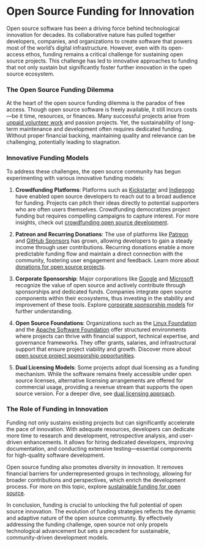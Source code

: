 # Open Source Funding for Innovation

Open source software has been a driving force behind technological innovation for decades. Its collaborative nature has pulled together developers, companies, and organizations to create software that powers most of the world’s digital infrastructure. However, even with its open-access ethos, funding remains a critical challenge for sustaining open source projects. This challenge has led to innovative approaches to funding that not only sustain but significantly foster further innovation in the open source ecosystem.

### The Open Source Funding Dilemma

At the heart of the open source funding dilemma is the paradox of free access. Though open source software is freely available, it still incurs costs—be it time, resources, or finances. Many successful projects arise from [unpaid volunteer work](https://www.license-token.com/wiki/unpaid-volunteer-work) and passion projects. Yet, the sustainability of long-term maintenance and development often requires dedicated funding. Without proper financial backing, maintaining quality and relevance can be challenging, potentially leading to stagnation.

### Innovative Funding Models

To address these challenges, the open source community has begun experimenting with various innovative funding models:

1. **Crowdfunding Platforms**: Platforms such as [Kickstarter](https://www.kickstarter.com/) and [Indiegogo](https://www.indiegogo.com/) have enabled open source developers to reach out to a broad audience for funding. Projects can pitch their ideas directly to potential supporters who are often users themselves. Crowdfunding democratizes project funding but requires compelling campaigns to capture interest. For more insights, check out [crowdfunding open source development](https://www.license-token.com/wiki/crowdfunding-open-source-development).

2. **Patreon and Recurring Donations**: The use of platforms like [Patreon](https://www.patreon.com/) and [GitHub Sponsors](https://github.com/sponsors) has grown, allowing developers to gain a steady income through user contributions. Recurring donations enable a more predictable funding flow and maintain a direct connection with the community, fostering user engagement and feedback. Learn more about [donations for open source projects](https://www.license-token.com/wiki/donations-for-open-source-projects).

3. **Corporate Sponsorship**: Major corporations like [Google](https://opensource.google/projects/) and [Microsoft](https://opensource.microsoft.com/) recognize the value of open source and actively contribute through sponsorships and dedicated funds. Companies integrate open source components within their ecosystems, thus investing in the stability and improvement of these tools. Explore [corporate sponsorship models](https://www.license-token.com/wiki/corporate-sponsorship-models) for further understanding.

4. **Open Source Foundations**: Organizations such as the [Linux Foundation](https://www.linuxfoundation.org/) and the [Apache Software Foundation](https://www.apache.org/foundation/) offer structured environments where projects can thrive with financial support, technical expertise, and governance frameworks. They offer grants, salaries, and infrastructural support that ensure project viability and growth. Discover more about [open source project sponsorship opportunities](https://www.license-token.com/wiki/open-source-project-sponsorship-opportunities).

5. **Dual Licensing Models**: Some projects adopt dual licensing as a funding mechanism. While the software remains freely accessible under open source licenses, alternative licensing arrangements are offered for commercial usage, providing a revenue stream that supports the open source version. For a deeper dive, see [dual licensing approach](https://www.license-token.com/wiki/dual-licensing-approach).

### The Role of Funding in Innovation

Funding not only sustains existing projects but can significantly accelerate the pace of innovation. With adequate resources, developers can dedicate more time to research and development, retrospective analysis, and user-driven enhancements. It allows for hiring dedicated developers, improving documentation, and conducting extensive testing—essential components for high-quality software development.

Open source funding also promotes diversity in innovation. It removes financial barriers for underrepresented groups in technology, allowing for broader contributions and perspectives, which enrich the development process. For more on this topic, explore [sustainable funding for open source](https://www.license-token.com/wiki/sustainable-funding-for-open-source).

In conclusion, funding is crucial to unlocking the full potential of open source innovation. The evolution of funding strategies reflects the dynamic and adaptive nature of the open source community. By effectively addressing the funding challenge, open source not only propels technological advancement but sets a precedent for sustainable, community-driven development models.